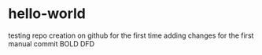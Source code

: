 # hello-world
testing repo creation on github for the first time
adding changes for the first manual commit
BOLD
DFD
